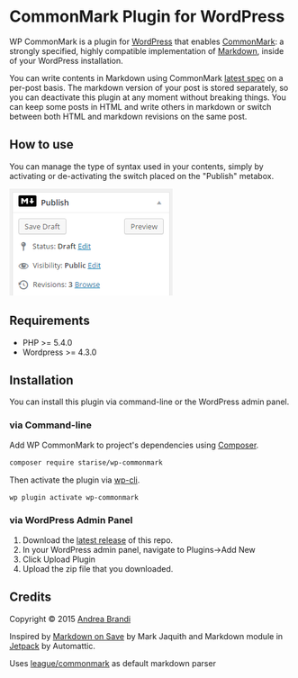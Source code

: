 # CommonMark Plugin for WordPress

WP CommonMark is a plugin for [WordPress](https://wordpress.org/) that enables [CommonMark](http://commonmark.org/): a strongly specified, highly compatible implementation of [Markdown](https://daringfireball.net/projects/markdown/syntax), inside of your WordPress installation.

You can write contents in Markdown using CommonMark [latest spec](http://spec.commonmark.org/) on a per-post basis. The markdown version of your post is stored separately, so you can deactivate this plugin at any moment without breaking things. You can keep some posts in HTML and write others in markdown or switch between both HTML and markdown revisions on the same post.

## How to use

You can manage the type of syntax used in your contents, simply by activating or de-activating the switch placed on the "Publish" metabox.

![WP CommonMark metabox](screenshot-1.png)

## Requirements

* PHP >= 5.4.0
* Wordpress >= 4.3.0

## Installation

You can install this plugin via command-line or the WordPress admin panel.

### via Command-line

Add WP CommonMark to project's dependencies using [Composer](https://getcomposer.org/).

```sh
composer require starise/wp-commonmark
```

Then activate the plugin via [wp-cli](http://wp-cli.org/commands/plugin/activate/).

```sh
wp plugin activate wp-commonmark
```

### via WordPress Admin Panel

1. Download the [latest release](https://github.com/starise/wp-commonmark/releases) of this repo.
2. In your WordPress admin panel, navigate to Plugins->Add New
3. Click Upload Plugin
4. Upload the zip file that you downloaded.

## Credits

Copyright © 2015 [Andrea Brandi](http://andreabrandi.com)

Inspired by [Markdown on Save](https://wordpress.org/plugins/markdown-on-save/) by Mark Jaquith and Markdown module in [Jetpack](https://wordpress.org/plugins/jetpack/) by Automattic.

Uses [league/commonmark](https://github.com/thephpleague/commonmark) as default markdown parser
